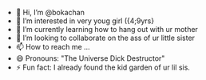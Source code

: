 - 👋 Hi, I’m @bokachan
- 👀 I’m interested in  very youg girl ({4;9yrs} 
- 🌱 I’m currently learning how to hang out with ur mother
- 💞️ I’m looking to collaborate on the ass of ur little sister
- 📫 How to reach me ...
- 😄 Pronouns: "The Universe Dick Destructor" 
- ⚡ Fun fact: I already found the kid garden of ur lil sis.

<!---
bokachan/bokachan is a ✨ special ✨ repository because its `FINDme.md` (this file) appears on your GitHub profile.
You can click the Preview link to take a look at your changes.
--->
